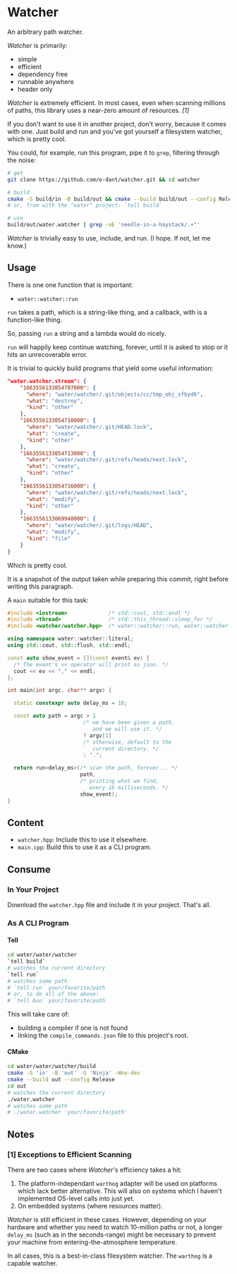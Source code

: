 # Watcher

An arbitrary path watcher.

*Watcher* is primarily:

- simple
- efficient
- dependency free
- runnable anywhere
- header only

*Watcher* is extremely efficient. In most cases,
even when scanning millions of paths, this library
uses a near-zero amount of resources. *[1]*

If you don't want to use it in another project,
don't worry, because it comes with one. Just build
and run and you've got yourself a filesystem
watcher, which is pretty cool.

You could, for example, run this program,
pipe it to `grep`, filtering through the noise:

```bash
# get
git clone https://github.com/e-dant/watcher.git && cd watcher

# build
cmake -S build/in -B build/out && cmake --build build/out --config Release
# or, from with the "water" project: `tell build`

# use
build/out/water.watcher | grep -oE 'needle-in-a-haystack/.+"'
```

*Watcher* is trivially easy to use, include,
and run. (I hope. If not, let me know.)

## Usage

There is one one function that is important:
  - `water::watcher::run`

`run` takes a path, which is a string-like thing,
and a callback, with is a function-like thing.

So, passing `run` a string and a lambda would do
nicely.

`run` will happily keep continue watching, forever,
until it is asked to stop or it hits an unrecoverable
error.

It is trivial to quickly build programs that yield some
useful information:

```json
"water.watcher.stream": {
    "1663556133054707000": {
      "where": "water/watcher/.git/objects/cc/tmp_obj_sfbyd6",
      "what": "destroy",
      "kind": "other"
    },
    "1663556133054710000": {
      "where": "water/watcher/.git/HEAD.lock",
      "what": "create",
      "kind": "other"
    },
    "1663556133054713000": {
      "where": "water/watcher/.git/refs/heads/next.lock",
      "what": "create",
      "kind": "other"
    },
    "1663556133054716000": {
      "where": "water/watcher/.git/refs/heads/next.lock",
      "what": "modify",
      "kind": "other"
    },
    "1663556133069940000": {
      "where": "water/watcher/.git/logs/HEAD",
      "what": "modify",
      "kind": "file"
    }
}
```

Which is pretty cool.

It is a snapshot of the output taken while preparing this commit,
right before writing this paragraph.

A `main` suitable for this task:

```cpp
#include <iostream>             /* std::cout, std::endl */
#include <thread>               /* std::this_thread::sleep_for */
#include <watcher/watcher.hpp>  /* water::watcher::run, water::watcher::event */

using namespace water::watcher::literal;
using std::cout, std::flush, std::endl;

const auto show_event = [](const event& ev) {
  /* The event's << operator will print as json. */
  cout << ev << "," << endl;
};

int main(int argc, char** argv) {

  static constexpr auto delay_ms = 16;

  const auto path = argc > 1
                        /* we have been given a path,
                           and we will use it. */
                        ? argv[1]
                        /* otherwise, default to the
                           current directory. */
                        : ".";

  return run<delay_ms>(/* scan the path, forever... */
                       path,
                       /* printing what we find,
                          every 16 milliseconds. */
                       show_event);
}
```

## Content

- `watcher.hpp`:
    Include this to use it elsewhere.
- `main.cpp`:
    Build this to use it as a CLI program.

## Consume

### In Your Project

Download the `watcher.hpp` file and include it in
your project. That's all.

### As A CLI Program

#### Tell

```sh
cd water/water/watcher
`tell build`
# watches the current directory
`tell run`
# watches some path
# `tell run` your/favorite/path
# or, to do all of the above:
# `tell bun` your/favorite/path
```

This will take care of:
  - building a compiler if one is not found
  - linking the `compile_commands.json` file
    to this project's root.

#### CMake

```sh
cd water/water/watcher/build
cmake -S 'in' -B 'out' -G 'Ninja' -Wno-dev
cmake --build out --config Release
cd out
# watches the current directory
./water.watcher
# watches some path
# ./water.watcher 'your/favorite/path'
```

## Notes

### [1] Exceptions to Efficient Scanning

There are two cases where *Watcher*'s efficiency takes a hit:

1. The platform-independant `warthog` adapter will be used on
platforms which lack better alternative. This will also on
systems which I haven't implemented OS-level calls into just yet.
2. On embedded systems (where resources matter).

*Watcher* is still efficient in these cases. However, depending
on your hardware and whether you need to watch 10-million paths
or not, a longer `delay_ms` (such as in the seconds-range) might
be necessary to prevent your machine from entering-the-atmosphere
temperature.

In all cases, this is a best-in-class filesystem watcher.
The `warthog` is a capable watcher.
